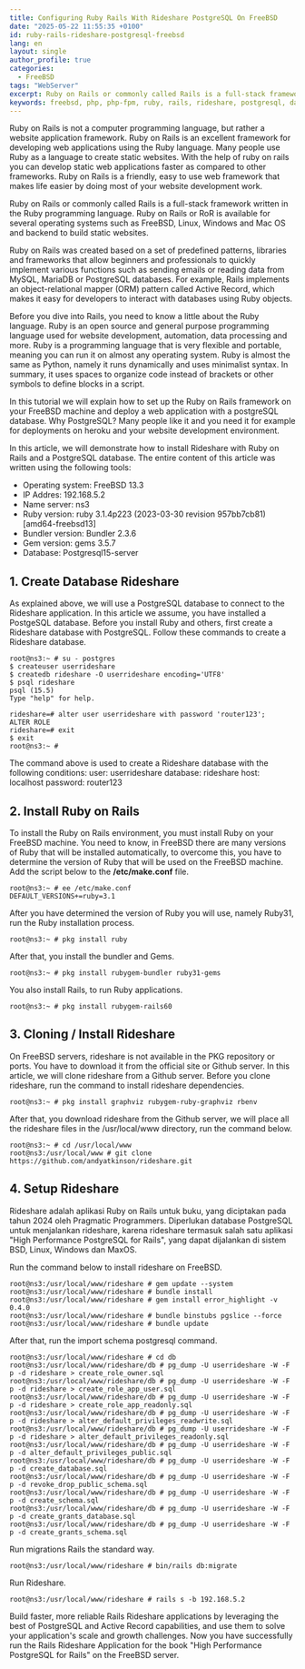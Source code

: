 ```yaml
---
title: Configuring Ruby Rails With Rideshare PostgreSQL On FreeBSD
date: "2025-05-22 11:55:35 +0100"
id: ruby-rails-rideshare-postgresql-freebsd
lang: en
layout: single
author_profile: true
categories:
  - FreeBSD
tags: "WebServer"
excerpt: Ruby on Rails or commonly called Rails is a full-stack framework written in the Ruby programming language. Ruby on Rails or RoR is available for several operating systems such as FreeBSD, Linux, Windows and Mac OS and backend to build static websites.
keywords: freebsd, php, php-fpm, ruby, rails, rideshare, postgresql, database, sql, web server, nginx, apache
---
```


Ruby on Rails is not a computer programming language, but rather a website application framework. Ruby on Rails is an excellent framework for developing web applications using the Ruby language. Many people use Ruby as a language to create static websites. With the help of ruby on rails you can develop static web applications faster as compared to other frameworks. Ruby on Rails is a friendly, easy to use web framework that makes life easier by doing most of your website development work.

Ruby on Rails or commonly called Rails is a full-stack framework written in the Ruby programming language. Ruby on Rails or RoR is available for several operating systems such as FreeBSD, Linux, Windows and Mac OS and backend to build static websites.

Ruby on Rails was created based on a set of predefined patterns, libraries and frameworks that allow beginners and professionals to quickly implement various functions such as sending emails or reading data from MySQL, MariaDB or PostgreSQL databases. For example, Rails implements an object-relational mapper (ORM) pattern called Active Record, which makes it easy for developers to interact with databases using Ruby objects.

Before you dive into Rails, you need to know a little about the Ruby language. Ruby is an open source and general purpose programming language used for website development, automation, data processing and more. Ruby is a programming language that is very flexible and portable, meaning you can run it on almost any operating system. Ruby is almost the same as Python, namely it runs dynamically and uses minimalist syntax. In summary, it uses spaces to organize code instead of brackets or other symbols to define blocks in a script.

In this tutorial we will explain how to set up the Ruby on Rails framework on your FreeBSD machine and deploy a web application with a postgreSQL database. Why PostgreSQL? Many people like it and you need it for example for deployments on heroku and your website development environment.

In this article, we will demonstrate how to install Rideshare with Ruby on Rails and a PostgreSQL database. The entire content of this article was written using the following tools:
- Operating system: FreeBSD 13.3
- IP Addres: 192.168.5.2
- Name server: ns3
- Ruby version: ruby 3.1.4p223 (2023-03-30 revision 957bb7cb81) [amd64-freebsd13]
- Bundler version: Bundler 2.3.6
- Gem version: gems 3.5.7
- Database: Postgresql15-server


## 1. Create Database Rideshare

As explained above, we will use a PostgreSQL database to connect to the Rideshare application. In this article we assume, you have installed a PostgeSQL database. Before you install Ruby and others, first create a Rideshare database with PostgreSQL. Follow these commands to create a Rideshare database.

```
root@ns3:~ # su - postgres
$ createuser userrideshare
$ createdb rideshare -O userrideshare encoding='UTF8'
$ psql rideshare
psql (15.5)
Type "help" for help.

rideshare=# alter user userrideshare with password 'router123';
ALTER ROLE
rideshare=# exit
$ exit
root@ns3:~ #
```
The command above is used to create a Rideshare database with the following conditions:
user: userrideshare
database: rideshare
host: localhost
password: router123


## 2. Install Ruby on Rails

To install the Ruby on Rails environment, you must install Ruby on your FreeBSD machine. You need to know, in FreeBSD there are many versions of Ruby that will be installed automatically, to overcome this, you have to determine the version of Ruby that will be used on the FreeBSD machine. Add the script below to the **/etc/make.conf** file.

```
root@ns3:~ # ee /etc/make.conf
DEFAULT_VERSIONS+=ruby=3.1
```
After you have determined the version of Ruby you will use, namely Ruby31, run the Ruby installation process.

```
root@ns3:~ # pkg install ruby
```
After that, you install the bundler and Gems.

```
root@ns3:~ # pkg install rubygem-bundler ruby31-gems
```
You also install Rails, to run Ruby applications.

```
root@ns3:~ # pkg install rubygem-rails60
```


## 3. Cloning / Install Rideshare

On FreeBSD servers, rideshare is not available in the PKG repository or ports. You have to download it from the official site or Github server. In this article, we will clone rideshare from a Github server. Before you clone rideshare, run the command to install rideshare dependencies.

```
root@ns3:~ # pkg install graphviz rubygem-ruby-graphviz rbenv
```
After that, you download rideshare from the Github server, we will place all the rideshare files in the /usr/local/www directory, run the command below.

```
root@ns3:~ # cd /usr/local/www
root@ns3:/usr/local/www # git clone https://github.com/andyatkinson/rideshare.git
```


## 4. Setup Rideshare

Rideshare adalah aplikasi Ruby on Rails untuk buku, yang diciptakan pada tahun 2024 oleh Pragmatic Programmers. Diperlukan database PostgreSQL untuk menjalankan rideshare, karena rideshare termasuk salah satu aplikasi "High Performance PostgreSQL for Rails", yang dapat dijalankan di sistem BSD, Linux, Windows dan MaxOS.

Run the command below to install rideshare on FreeBSD.

```
root@ns3:/usr/local/www/rideshare # gem update --system
root@ns3:/usr/local/www/rideshare # bundle install
root@ns3:/usr/local/www/rideshare # gem install error_highlight -v 0.4.0
root@ns3:/usr/local/www/rideshare # bundle binstubs pgslice --force
root@ns3:/usr/local/www/rideshare # bundle update
```
After that, run the import schema postgresql command.

```
root@ns3:/usr/local/www/rideshare # cd db
root@ns3:/usr/local/www/rideshare/db # pg_dump -U userrideshare -W -F p -d rideshare > create_role_owner.sql
root@ns3:/usr/local/www/rideshare/db # pg_dump -U userrideshare -W -F p -d rideshare > create_role_app_user.sql
root@ns3:/usr/local/www/rideshare/db # pg_dump -U userrideshare -W -F p -d rideshare > create_role_app_readonly.sql
root@ns3:/usr/local/www/rideshare/db # pg_dump -U userrideshare -W -F p -d rideshare > alter_default_privileges_readwrite.sql
root@ns3:/usr/local/www/rideshare/db # pg_dump -U userrideshare -W -F p -d rideshare > alter_default_privileges_readonly.sql
root@ns3:/usr/local/www/rideshare/db # pg_dump -U userrideshare -W -F p -d alter_default_privileges_public.sql
root@ns3:/usr/local/www/rideshare/db # pg_dump -U userrideshare -W -F p -d create_database.sql
root@ns3:/usr/local/www/rideshare/db # pg_dump -U userrideshare -W -F p -d revoke_drop_public_schema.sql
root@ns3:/usr/local/www/rideshare/db # pg_dump -U userrideshare -W -F p -d create_schema.sql
root@ns3:/usr/local/www/rideshare/db # pg_dump -U userrideshare -W -F p -d create_grants_database.sql
root@ns3:/usr/local/www/rideshare/db # pg_dump -U userrideshare -W -F p -d create_grants_schema.sql
```
Run migrations Rails the standard way.

```
root@ns3:/usr/local/www/rideshare # bin/rails db:migrate
```
Run Rideshare.

```
root@ns3:/usr/local/www/rideshare # rails s -b 192.168.5.2
```
Build faster, more reliable Rails Rideshare applications by leveraging the best of PostgreSQL and Active Record capabilities, and use them to solve your application's scale and growth challenges. Now you have successfully run the Rails Rideshare Application for the book "High Performance PostgreSQL for Rails" on the FreeBSD server.
